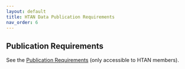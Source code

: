 ```yaml
---
layout: default
title: HTAN Data Publication Requirements
nav_order: 6
---
```


## Publication Requirements
See the [Publication Requirements](https://www.synapse.org/#!Synapse:syn17022193/wiki/594612) (only accessible to HTAN members).
